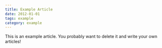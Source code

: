 ```yaml
---
title: Example Article
date: 2012-01-01
tags: example
category: example
---
```


This is an example article. You probably want to delete it and write your own articles!
